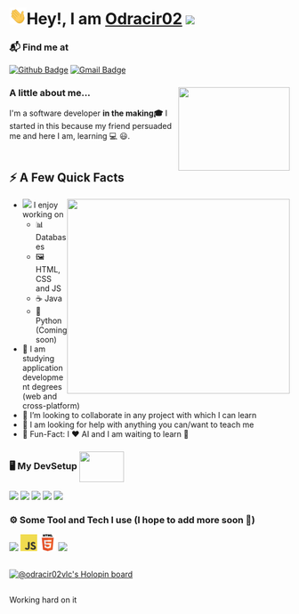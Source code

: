 <h1> <img src="https://raw.githubusercontent.com/ABSphreak/ABSphreak/master/gifs/Hi.gif" height="30px">Hey!, I am <a href="https://github.com/odracir02">Odracir02</a> <img height="30px" src="https://emojis.slackmojis.com/emojis/images/1531849430/4246/blob-sunglasses.gif?1531849430"></h1>

### 📬 Find me at
[![Github Badge](http://img.shields.io/badge/-Github-black?style=flat-square&logo=github&link=https://github.com/Defcon27/)](https://github.com/odracir02) 
[![Gmail Badge](https://img.shields.io/badge/-Gmail-d14836?style=flat-square&logo=Gmail&logoColor=white&link=mailto:defcon.sentinal95@gmail.com)](mailto:ricardosastrelopez@gmail.com)


### A little about me...  <img width="200" height="150" src="https://media.tenor.com/t0Fpx0elmwcAAAAC/giorno-giorno-giovanna.gif" align=right>
I'm a software developer **in the making🎓** I started in this because my friend persuaded me and here I am, learning 💻 😃. <br/><br/>





## ⚡️ A Few Quick Facts 

<img width="400" height="350" src="https://38.media.tumblr.com/762a5806c961c493181af2ec08eae3eb/tumblr_njqo8rmr2u1s5wiico1_500.gif" align=right> 

- <img src="https://media.giphy.com/media/WUlplcMpOCEmTGBtBW/giphy.gif" width="30">  I enjoy working on
  - 📊 Databases
  - 🖼 HTML, CSS and JS
  - ☕ Java
  - 🐍 Python (Coming soon)
- 📝 I am studying application development degrees (web and cross-platform)
- 👯 I’m looking to collaborate in any project with which I can learn
- 🤔 I am looking for help with anything you can/want to teach me
- 🎉 Fun-Fact: I ❤️ AI and I am waiting to learn 🤖

  
### 🖥️ My DevSetup <img width="80" height="55" src="https://c.tenor.com/6PpD8kK1efcAAAAC/aokiji-cold.gif" align=center>
<img src="https://img.shields.io/badge/Windows-555555.svg?&style=flat-square&logo=windows&logoColor=0078D6"> <img src="https://img.shields.io/badge/Chrome-555555.svg?&style=flat-square&logo=google-chrome&logoColor=FABC0C"> <img src="https://img.shields.io/badge/VS Code-555555?style=flat-square&logo=visual-studio-code&logoColor=007ACC"> <img src="https://img.shields.io/badge/Terminal-555555.svg?&style=flat-square&logo=powershell&logoColor=white"> <img src="https://img.shields.io/badge/Spotify-555555.svg?&style=flat-square&logo=spotify&logoColor=1ED760"> 

### ⚙️ Some Tool and Tech I use (I hope to add more soon 💬)
<code><img height="30" src="https://avatars0.githubusercontent.com/u/1525981?s=200&v=4"></code>
<code><img height="30" src="https://raw.githubusercontent.com/github/explore/80688e429a7d4ef2fca1e82350fe8e3517d3494d/topics/javascript/javascript.png"></code>
<code><img height="30" src="https://raw.githubusercontent.com/github/explore/80688e429a7d4ef2fca1e82350fe8e3517d3494d/topics/html/html.png"></code>
<code><img height="30" src="https://avatars3.githubusercontent.com/u/18133?s=200&v=4"></code>


##
[![@odracir02vlc's Holopin board](https://holopin.io/api/user/board?user=odracir02vlc)](https://holopin.io/@odracir02vlc)
##  

Working hard on it

